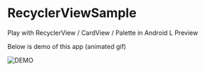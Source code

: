 RecyclerViewSample
==================

Play with RecyclerView / CardView / Palette in Android L Preview

Below is demo of this app (animated gif)

![DEMO](https://dl.dropboxusercontent.com/u/8089/LogDown_Pic/DEMO.gif)
